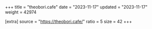 +++
title = "theobori.cafe"
date = "2023-11-17"
updated = "2023-11-17"
weight = 42974

[extra]
source = "https://theobori.cafe/"
ratio = 5
size = 42
+++
